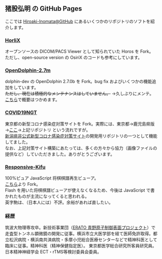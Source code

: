 ## 猪股弘明 の GitHub Pages

ここでは [Hiroaki-Inomata@GitHub](https://github.com/Hiroaki-Inomata/) にあるいくつかのリポジトリのソフトを紹介します。


### [HorliX](https://github.com/Hiroaki-Inomata/HorliX)
  
オープンソースの DICOM/PACS Viewer として知られていた Horos を Fork。ただし、open-source version の OsiriX のコードも参考にしています。
  

### [OpenDolphin-2.7m](https://github.com/Hiroaki-Inomata/OpenDolphin-2.7m)
  
dolphin-dev の OpenDolphin 2.7.0b を Fork。bug fix およびいくつかの機能追加をしています。  
~~ただし、現在は積極的なメンテナンスはしていません。~~ →久しぶりにメンテ。[こちら](https://allnightnihon2b.net/blog-jp/?page_id=367)で概要はつかめます。  

  

### [COVID19NGT](https://github.com/Hiroaki-Inomata/COVID19NGT)
  
東京都の新型コロナ感染症対策サイトを Fork。実際には、東京都→鹿児島県版→[ここ](https://github.com/air-h-128k-il/covid19)→上記リポジトリ という流れですが。  
[新潟県非公式新型コロナ感染症対策サイト](https://stopcovid19-niigata-unofficial.netlify.app/)の開発用リポジトリの一つとして機能してました。  
なお、上記対策サイト構築にあたっては、多くの方々から協力（画像ファイルの提供など）していただきました。ありがとうございます。
  
### [Responsive-Kifu](https://github.com/Hiroaki-Inomata/Responsive-Kifu)
  
100%ピュア JavaScript 将棋棋譜再生ビューア。  
[こちら](https://github.com/air-h-128k-il/Responsive-Kifu)より Fork。  
Flash を用いた将棋棋譜ビューアが使えなくなるため、今後は JavaScript で書かれたものが主流になってくると思われる。  
英字駒は、（日本人には）不評。余裕があれば直したい。
  

### 経歴
  
筑波大物理専攻卒。新技術事業団（[ERATO 青野原子制御表面プロジェクト](https://phazor.info/blog-ja/?p=454)）で走査型トンネル顕微鏡の開発に従事。横浜市立大医学部を経て医師免許取得。都立松沢病院・横浜南共済病院・多摩小児総合医療センターなどで精神科医として臨床に従事。精神科医（精神保健指定医）。
東京都医学総合研究所客員研究員。
日本精神神経学会 ECT・rTMS等検討委員会委員。 
  
  